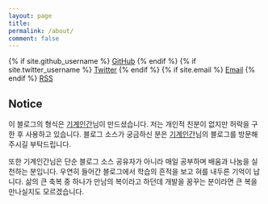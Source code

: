 ```yaml
---
layout: page
title:
permalink: /about/
comment: false
---
```


<div class="contact">
{% if site.github_username %}
        <a href="https://github.com/{{ site.github_username }}">GitHub</a>
{% endif %}
{% if site.twitter_username %}
        <a href="https://twitter.com/{{ site.twitter_username }}">Twitter</a>
{% endif %}
{% if site.email %}
        <a href="mailto:{{ site.email }}">Email</a>
{% endif %}
        <a href="{{ "/feed.xml" | prepend: site.baseurl }}">RSS</a>
</div>

## Notice

이 블로그의 형식은 [기계인간](https://github.com/johngrib/johngrib-jekyll-skeleton)님이 만드셨습니다. 저는 개인적 친분이 없지만 허락을 구한 후 사용하고 있습니다. 블로그 소스가 궁금하신 분은 [기계인간](https://github.com/johngrib/johngrib-jekyll-skeleton)님의 블로그를 방문해주시길 부탁드립니다.

또한 기계인간님은 단순 블로그 소스 공유자가 아니라 매일 공부하며 배움과 나눔을 실천하는 분입니다. 우연히 들어간 블로그에서 학습의 흔적을 보고 혀를 내두른 기억이 납니다. 삶의 큰 축복 중 하나가 만남의 복이라고 하던데 개발을 꿈꾸는 분이라면 큰 복을 만나실지도 모르겠습니다.
